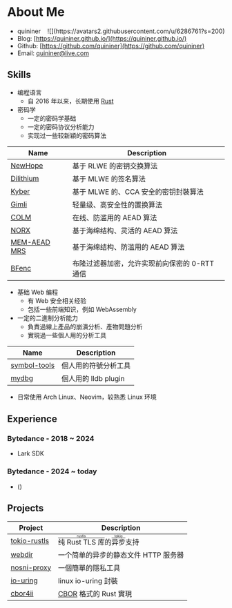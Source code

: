 About Me
========

* quininer
	<div style='float: right;'>![](https://avatars2.githubusercontent.com/u/6286761?s=200)</div>
* Blog: [https://quininer.github.io/](https://quininer.github.io/)
* Github: [https://github.com/quininer](https://github.com/quininer)
* Email: [quininer@live.com](mailto:quininer@live.com)


Skills
------

* 编程语言
	+ 自 2016 年以来，长期使用 [Rust]
* 密码学
	+ 一定的密码学基础
	+ 一定的密码协议分析能力
	+ 实现过一些较新穎的密码算法

| Name | Description
|------|-------------
| [NewHope](https://github.com/quininer/newhope) | 基于 RLWE 的密钥交换算法
| [Dilithium](https://github.com/quininer/dilithium) | 基于 MLWE 的签名算法
| [Kyber](https://github.com/quininer/kyber) | 基于 MLWE 的、CCA 安全的密钥封裝算法
| [Gimli](https://github.com/quininer/gimli) | 轻量级、高安全性的置换算法
| [COLM](https://github.com/quininer/colm) | 在线、防滥用的 AEAD 算法
| [NORX](https://github.com/quininer/norx) | 基于海绵结构、灵活的 AEAD 算法
| [MEM-AEAD MRS](https://github.com/quininer/mem-aead-mrs) | 基于海绵结构、防滥用的 AEAD 算法
| [BFenc](https://github.com/noisat-labs/bfenc) | 布隆过滤器加密，允许实现前向保密的 0-RTT 通信

* 基础 Web 编程
	+ 有 Web 安全相关经验
	+ 包括一些前端知识，例如 WebAssembly
* 一定的二進制分析能力
    + 負責過線上產品的崩潰分析、產物問題分析
    + 實現過一些個人用的分析工具

| Name | Description
|------|-------------
| [symbol-tools](https://github.com/quininer/symbol-tools) | 個人用的符號分析工具
| [mydbg](https://github.com/quininer/mydbg) | 個人用的 lldb plugin

* 日常使用 Arch Linux、Neovim，较熟悉 Linux 环境

Experience
----------

### Bytedance - 2018 ~ 2024

* Lark SDK

### Bytedance - 2024 ~ today

* ()

Projects
--------

| Project	| Description
|-----------|--------------
| [tokio-rustls](https://github.com/rustls/tokio-rustls) | <ruby>纯 Rust TLS 库<rt>[rustls]</rt></ruby>的<ruby>异步<rt>[tokio]</rt></ruby>支持
| [webdir](https://github.com/Tyzzer/webdir) | 一个简单的异步的静态文件 HTTP 服务器
| [nosni-proxy](https://github.com/quininer/nosni-proxy) | 一個簡單的隱私工具
| [io-uring](https://github.com/tokio-rs/io-uring) | linux io-uring 封裝
| [cbor4ii](https://github.com/quininer/cbor4ii) | [CBOR] 格式的 Rust 實現


[Rust]: https://www.rust-lang.org/
[tokio]: https://tokio.rs/
[rustls]: https://github.com/ctz/rustls
[CBOR]: https://www.rfc-editor.org/rfc/rfc8949.html
